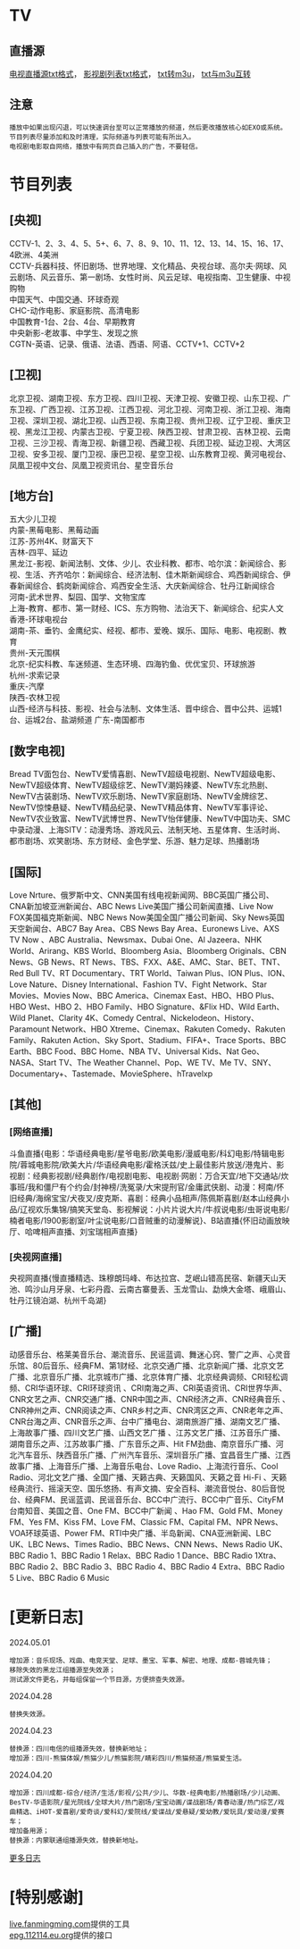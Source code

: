 # TV

## 直播源
[电视直播源txt格式](https://mirror.ghproxy.com/raw.githubusercontent.com/Nekori/TV/master/A_TV.txt)，
[影视剧列表txt格式](https://mirror.ghproxy.com/raw.githubusercontent.com/Nekori/TV/master/TVplay.txt)，
[txt转m3u](https://live.fanmingming.com/txt2m3u/)，
[txt与m3u互转](http://epg.112114.eu.org/cjtrans)

## 注意
    播放中如果出现闪退，可以快速调台至可以正常播放的频道，然后更改播放核心如EXO或系统。
    节目列表尽量添加和及时清理，实际频道与列表可能有所出入。
    电视剧电影取自网络，播放中有网页自己插入的广告，不要轻信。

# 节目列表
## \[央视]
CCTV-1、2、3、4、5、5+、6、7、8、9、10、11、12、13、14、15、16、17、4欧洲、4美洲  
CCTV-兵器科技、怀旧剧场、世界地理、文化精品、央视台球、高尔夫·网球、风云剧场、风云音乐、第一剧场、女性时尚、风云足球、电视指南、卫生健康、中视购物  
中国天气、中国交通、环球奇观  
CHC-动作电影、家庭影院、高清电影  
中国教育-1台、2台、4台、早期教育  
中央新影-老故事、中学生、发现之旅  
CGTN-英语、记录、俄语、法语、西语、阿语、CCTV+1、CCTV+2

## \[卫视]
北京卫视、湖南卫视、东方卫视、四川卫视、天津卫视、安徽卫视、山东卫视、广东卫视、广西卫视、江苏卫视、江西卫视、河北卫视、河南卫视、浙江卫视、海南卫视、深圳卫视、湖北卫视、山西卫视、东南卫视、贵州卫视、辽宁卫视、重庆卫视、黑龙江卫视、内蒙古卫视、宁夏卫视、陕西卫视、甘肃卫视、吉林卫视、云南卫视、三沙卫视、青海卫视、新疆卫视、西藏卫视、兵团卫视、延边卫视、大湾区卫视、安多卫视、厦门卫视、康巴卫视、星空卫视、山东教育卫视、黄河电视台、凤凰卫视中文台、凤凰卫视资讯台、星空音乐台

## \[地方台]
五大少儿卫视  
内蒙-黑莓电影、黑莓动画  
江苏-苏州4K、财富天下  
吉林-四平、延边  
黑龙江-影视、新闻法制、文体、少儿、农业科教、都市、哈尔滨：新闻综合、影视、生活、齐齐哈尔：新闻综合、经济法制、佳木斯新闻综合、鸡西新闻综合、伊春新闻综合、鹤岗新闻综合、鸡西安全生活、大庆新闻综合、牡丹江新闻综合  
河南-武术世界、梨园、国学、文物宝库  
上海-教育、都市、第一财经、ICS、东方购物、法治天下、新闻综合、纪实人文
香港-环球电视台  
湖南-茶、垂钓、金鹰纪实、经视、都市、爱晚、娱乐、国际、电影、电视剧、教育  
贵州-天元围棋  
北京-纪实科教、车迷频道、生态环境、四海钓鱼、优优宝贝、环球旅游  
杭州-求索记录  
重庆-汽摩  
陕西-农林卫视  
山西-经济与科技、影视、社会与法制、文体生活、晋中综合、晋中公共、运城1台、运城2台、盐湖频道
广东-南国都市

## \[数字电视]
Bread TV面包台、NewTV爱情喜剧、NewTV超级电视剧、NewTV超级电影、NewTV超级体育、NewTV超级综艺、NewTV潮妈辣婆、NewTV东北热剧、NewTV古装剧场、NewTV欢乐剧场、NewTV家庭剧场、NewTV金牌综艺、NewTV惊悚悬疑、NewTV精品纪录、NewTV精品体育、NewTV军事评论、NewTV农业致富、NewTV武博世界、NewTV怡伴健康、NewTV中国功夫、SMC中录动漫、上海SITV：动漫秀场、游戏风云、法制天地、五星体育、生活时尚、都市剧场、欢笑剧场、东方财经、金色学堂、乐游、魅力足球、热播剧场

## \[国际]
Love Nrture、俄罗斯中文、CNN美国有线电视新闻网、BBC英国广播公司、CNA新加坡亚洲新闻台、ABC News Live美国广播公司新闻直播、Live Now FOX美国福克斯新闻、NBC News Now美国全国广播公司新闻、Sky News英国天空新闻台、ABC7 Bay Area、CBS News Bay Area、Euronews Live、AXS TV Now 、ABC Australia、Newsmax、Dubai One、Al Jazeera、NHK World、Arirang、KBS World、Bloomberg Asia、Bloomberg Originals、CBN News、GB News、RT News、TBS、FXX、A&E、AMC、Star、BET、TNT、Red Bull TV、RT Documentary、TRT World、Taiwan Plus、ION Plus、ION、Love Nature、Disney International、Fashion TV、Fight Network、Star Movies、Movies Now、BBC America、Cinemax East、HBO、HBO Plus、HBO West、HBO 2、HBO Family、HBO Signature、&Flix HD、Wild Earth、Wild Planet、Clarity 4K、Comedy Central、Nickelodeon、History、Paramount Network、HBO Xtreme、Cinemax、Rakuten Comedy、Rakuten Family、Rakuten Action、Sky Sport、Stadium、FIFA+、Trace Sports、BBC Earth、BBC Food、BBC Home、NBA TV、Universal Kids、Nat Geo、NASA、Start TV、The Weather Channel、Pop、WE TV、Me TV、SNY、Documentary+、Tastemade、MovieSphere、hTravelxp

## \[其他]
### \[网络直播]
斗鱼直播{电影：华语经典电影/星爷电影/欧美电影/漫威电影/科幻电影/特辑电影院/蓉城电影院/欧美大片/华语经典电影/霍格沃兹/史上最佳影片放送/港鬼片、影视剧：经典影视剧/经典剧作/电视剧电影、电视剧·网剧：万合天宜/地下交通站/炊事班/我和僵尸有个约会/封神榜/洗冤录/大宋提刑官/金庸武侠剧、动漫：柯南/怀旧经典/海绵宝宝/犬夜叉/皮克斯、喜剧：经典小品相声/陈佩斯喜剧/赵本山经典小品/辽视欢乐集锦/搞笑天堂岛、影视解说：小片片说大片/牛叔说电影/虫哥说电影/楠者电影/1900影剧室/叶尘说电影/口音贼重的动漫解说}、B站直播{怀旧动画放映厅、哈啤相声直播、刘宝瑞相声直播}
### \[央视网直播]
央视网直播{慢直播精选、珠穆朗玛峰、布达拉宫、芝岷山错高民宿、新疆天山天池、鸣沙山月牙泉、七彩丹霞、云南古寨曼丢、玉龙雪山、勐焕大金塔、峨眉山、牡丹江镜泊湖、杭州千岛湖}


## \[广播]
动感音乐台、格莱美音乐台、潮流音乐、民谣蓝调、舞迷心窍、警广之声、心灵音乐馆、80后音乐、经典FM、第1财经、北京交通广播、北京新闻广播、北京文艺广播、北京音乐广播、北京城市广播、北京体育广播、北京经典调频、CRI轻松调频、CRI华语环球、CRI环球资讯 、CRI南海之声、CRI英语资讯、CRI世界华声、CNR文艺之声、CNR交通广播、CNR中国之声、CNR经济之声、CNR经典音乐 、CNR神州之声、CNR阅读之声、CNR乡村之声、CNR湾区之声、CNR老年之声、CNR台海之声、CNR音乐之声、台中广播电台、湖南旅游广播、湖南文艺广播、上海故事广播、四川文艺广播、山西文艺广播 、江苏文艺广播、江苏音乐广播、湖南音乐之声、江苏故事广播、广东音乐之声、Hit FM劲曲、南京音乐广播、河北汽车音乐、陕西音乐广播、广州汽车音乐、深圳音乐广播、宜昌音生广播、江西故事广播、上海音乐广播、上海音乐电台、Love Radio、上海流行音乐、Cool Radio、河北文艺广播、全国广播、天籁古典、天籁国风、天籁之音 Hi-Fi  、天籁经典流行、摇滚天空、国乐悠扬、有声文摘、安全百科、潮流音悦台、80后音悦台、经典FM、民谣蓝调、民谣音乐台、BCC中广流行、BCC中广音乐、CityFM台南知音、美国之音、One FM、BCC中广新闻 、Hao FM、Gold FM、Money FM、Yes FM、Kiss FM、Love FM、Classic FM、Capital FM、NPR News、VOA环球英语、Power FM、RTI中央广播、半岛新闻、CNA亚洲新闻、LBC UK、LBC News、Times Radio、BBC News、CNN News、News Radio UK、BBC Radio 1、BBC Radio 1 Relax、BBC Radio 1 Dance、BBC Radio 1Xtra、BBC Radio 2、BBC Radio 3、BBC Radio 4、BBC Radio 4 Extra、BBC Radio 5 Live、BBC Radio 6 Music


# \[更新日志]
2024.05.01

    增加源：音乐现场、戏曲、电竞天堂、足球、墨宝、军事、解密、地理、成都-蓉城先锋；
    移除失效的黑龙江组播源至失效源；
    测试源文件更名，并每组保留一个节目源，方便排查失效源。
2024.04.28

    替换失效源。
2024.04.23

    替换源：四川电信的组播源失效，替换新地址；
    增加源：四川-熊猫体娱/熊猫少儿/熊猫影院/睛彩四川/熊猫频道/熊猫爱生活。
2024.04.20

    增加源：四川成都-综合/经济/生活/影视/公共/少儿、华数-经典电影/热播剧场/少儿动画、BesTV-华语影院/星光院线/全球大片/热门剧场/宝宝动画/谍战剧场/青春动漫/热门综艺/戏曲精选、iHOT-爱喜剧/爱奇谈/爱科幻/爱院线/爱谍战/爱悬疑/爱幼教/爱玩具/爱动漫/爱赛车；
    增加备用源；
    替换源：内蒙联通组播源失效，替换新地址。
[更多日志](Update%20log.md ':include')
# \[特别感谢]
[live.fanmingming.com](https://live.fanmingming.com)提供的工具  
[epg.112114.eu.org](https://epg.112114.eu.org)提供的接口